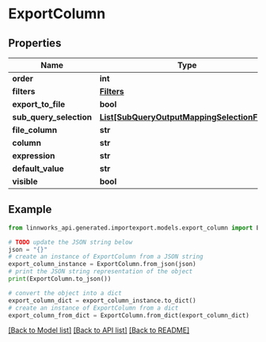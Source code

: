 # ExportColumn


## Properties

Name | Type | Description | Notes
------------ | ------------- | ------------- | -------------
**order** | **int** |  | [optional] 
**filters** | [**Filters**](Filters.md) |  | [optional] 
**export_to_file** | **bool** |  | [optional] 
**sub_query_selection** | [**List[SubQueryOutputMappingSelectionField]**](SubQueryOutputMappingSelectionField.md) |  | [optional] 
**file_column** | **str** |  | [optional] 
**column** | **str** |  | [optional] 
**expression** | **str** |  | [optional] 
**default_value** | **str** |  | [optional] 
**visible** | **bool** |  | [optional] 

## Example

```python
from linnworks_api.generated.importexport.models.export_column import ExportColumn

# TODO update the JSON string below
json = "{}"
# create an instance of ExportColumn from a JSON string
export_column_instance = ExportColumn.from_json(json)
# print the JSON string representation of the object
print(ExportColumn.to_json())

# convert the object into a dict
export_column_dict = export_column_instance.to_dict()
# create an instance of ExportColumn from a dict
export_column_from_dict = ExportColumn.from_dict(export_column_dict)
```
[[Back to Model list]](../README.md#documentation-for-models) [[Back to API list]](../README.md#documentation-for-api-endpoints) [[Back to README]](../README.md)


